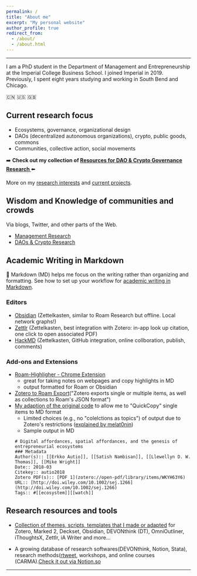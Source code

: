 ```yaml
---
permalink: /
title: "About me"
excerpt: "My personal website"
author_profile: true
redirect_from:
  - /about/
  - /about.html
---
```


-----
I am a PhD student in the Department of Management and Entrepreneurship at the Imperial College Business School. I joined Imperial in 2019. Previously, I spent eight years studying and working in South Bend and Chicago. 

:cn: :us: :gb: 

## Current research focus

  * Ecosystems, governance, organizational design  
  * DAOs (decentralized autonomous organizations), crypto, public goods, commons
  * Communities, collective action, social movements  

:arrow_right: **Check out my collection of [Resources for DAO & Crypto Governance Research
](https://linxule.com/posts/2020/06/resources-for-dao-research/)** :arrow_left:

More on my [research interests](https://linxule.com/posts/2020/05/so-what-are-you-studying/) and [current projects](https://linxule.com/portfolio/).

## Wisdom and Knowledge of communities and crowds
Via blogs, Twitter, and other parts of the Web.

  * [Management Research](https://linxule.com/curation-mgmt/)
  * [DAOs & Crypto Research](https://linxule.com/curation-dao/)


## Academic Writing in Markdown
:pencil: Markdown (MD) helps me focus on the writing rather than organizing and formatting. See how to set up your workflow for [academic writing in Markdown](https://linxule.com/portfolio/portfolio-2/).

### Editors
* [Obsidian](https://obsidian.md/) (Zettelkasten, similar to Roam Research but offline. Local network graphs!)
* [Zettlr](https://www.zettlr.com/) (Zettelkasten, best integration with Zotero: in-app look up citation, one click to open associated PDF)
* [HackMD](hackmd.io) (Zettelkasten, GitHub integration, online collboration, publish, comments)

### Add-ons and Extensions
* [Roam-Highligher - Chrome Extension](https://github.com/GitMurf/roam-highlighter#how-to-use-the-highlighter)
    * great for taking notes on webpages and copy highlights in MD
    * output formatted for Roam or Obsidian
* [Zotero to Roam Export](https://github.com/melat0nin/zotero-roam-export)("Zotero exports single or multiple items, as well as collections to Roam's JSON format")
* [My adaption of the original code](Zotero/Roam-QuickCopy2MD.js) to allow me to "QuickCopy" single items to MD format
    * Limited choices (e.g., no "colelctions as topics") of output due to Zotero's restrictions ([explained by melat0nin](https://github.com/melat0nin/zotero-roam-export/issues/17#issuecomment-660646353))
    * Sample output in MD
    ```
    # Digital affordances, spatial affordances, and the genesis of entrepreneurial ecosystems
    ### Metadata
    Author(s):: [[Erkko Autio]], [[Satish Nambisan]], [[Llewellyn D. W. Thomas]], [[Mike Wright]]
    Date:: 2018-03
    Citekey:: autio2018
    Zotero PDF(s):: [PDF 1](zotero://open-pdf/library/items/WKYH63Y6)
    URL:: [http://doi.wiley.com/10.1002/sej.1266](http://doi.wiley.com/10.1002/sej.1266)
    Tags:: #[[ecosystem]][[watch]]
## Research resources and tools
* [Collection of themes, scripts, templates that I made or adapted](https://github.com/linxule/themes) for Zotero, Marked 2, Deckset, Obsidian, DEVONthink (DT), OmniOutliner, iThoughtsX, Zettlr, iA Writer and more...


* A growing database of research softwares(DEVONthink, Notion, Stata), research methods([rtweet](https://rtweet.info/), workshops, and online courses (CARMA).<a href="https://www.notion.so/linxule/Learning-Resources-and-tools-7ada6088f41745a8989ff86259884c7c" class="btn btn--primary" target="_blank">Check it out via Notion.so</a>

------
